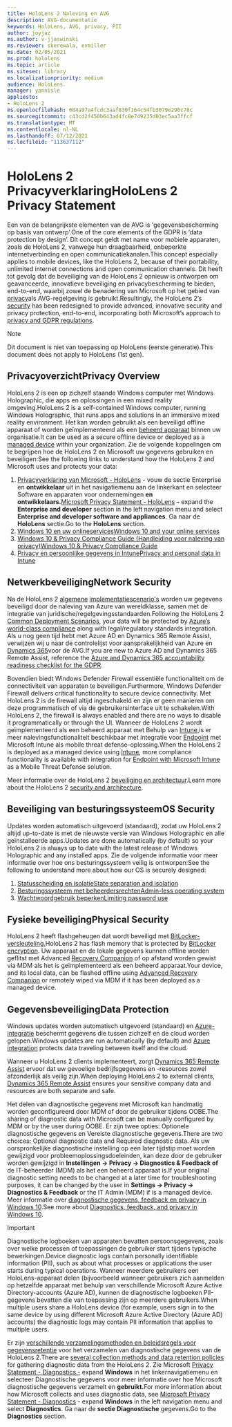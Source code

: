 ```yaml
---
title: HoloLens 2 Naleving en AVG
description: AVG-documentatie
keywords: HoloLens, AVG, privacy, PII
author: joyjaz
ms.author: v-jjaswinski
ms.reviewer: skerewala, evmiller
ms.date: 02/05/2021
ms.prod: hololens
ms.topic: article
ms.sitesec: library
ms.localizationpriority: medium
audience: HoloLens
manager: yannisle
appliesto:
- HoloLens 2
ms.openlocfilehash: 684a97a4fcdc3aaf830f164c54fb3079e296c78c
ms.sourcegitcommit: c43cd2f450b643ad4fc8e749235d03ec5aa3ffcf
ms.translationtype: MT
ms.contentlocale: nl-NL
ms.lasthandoff: 07/12/2021
ms.locfileid: "113637112"
---
```

# <a name="hololens-2-privacy-statement"></a><span data-ttu-id="69084-104">HoloLens 2 Privacyverklaring</span><span class="sxs-lookup"><span data-stu-id="69084-104">HoloLens 2 Privacy Statement</span></span>

<span data-ttu-id="69084-105">Een van de belangrijkste elementen van de AVG is 'gegevensbescherming op basis van ontwerp'.</span><span class="sxs-lookup"><span data-stu-id="69084-105">One of the core elements of the GDPR is ‘data protection by design’.</span></span> <span data-ttu-id="69084-106">Dit concept geldt met name voor mobiele apparaten, zoals de HoloLens 2, vanwege hun draagbaarheid, onbeperkte internetverbinding en open communicatiekanalen.</span><span class="sxs-lookup"><span data-stu-id="69084-106">This concept especially applies to mobile devices, like the HoloLens 2, because of their portability, unlimited internet connections and open communication channels.</span></span> <span data-ttu-id="69084-107">Dit heeft tot gevolg dat [](/hololens/security-architecture) de beveiliging van de HoloLens 2 opnieuw is ontworpen om geavanceerde, innovatieve beveiliging en privacybescherming te bieden, end-to-end, waarbij zowel de benadering van Microsoft op het gebied van [privacy](https://privacy.microsoft.com/)als AVG-regelgeving is gebruikt.</span><span class="sxs-lookup"><span data-stu-id="69084-107">Resultingly, the HoloLens 2’s [security](/hololens/security-architecture) has been redesigned to provide advanced, innovative security and privacy protection, end-to-end, incorporating both Microsoft’s approach to [privacy and GDPR regulations](https://privacy.microsoft.com/).</span></span>

 >[!NOTE]
> <span data-ttu-id="69084-108">Dit document is niet van toepassing op HoloLens (eerste generatie).</span><span class="sxs-lookup"><span data-stu-id="69084-108">This document does not apply to HoloLens (1st gen).</span></span>

## <a name="privacy-overview"></a><span data-ttu-id="69084-109">Privacyoverzicht</span><span class="sxs-lookup"><span data-stu-id="69084-109">Privacy Overview</span></span>

<span data-ttu-id="69084-110">HoloLens 2 is een op zichzelf staande Windows computer met Windows Holographic, die apps en oplossingen in een mixed reality omgeving.</span><span class="sxs-lookup"><span data-stu-id="69084-110">HoloLens 2 is a self-contained Windows computer, running Windows Holographic, that runs apps and solutions in an immersive mixed reality environment.</span></span> <span data-ttu-id="69084-111">Het kan worden gebruikt als een beveiligd offline apparaat of worden geïmplementeerd als een [beheerd apparaat](/mem/intune/fundamentals/windows-holographic-for-business) binnen uw organisatie.</span><span class="sxs-lookup"><span data-stu-id="69084-111">It can be used as a secure offline device or deployed as a [managed device](/mem/intune/fundamentals/windows-holographic-for-business) within your organization.</span></span> <span data-ttu-id="69084-112">Zie de volgende koppelingen om te begrijpen hoe de HoloLens 2 en Microsoft uw gegevens gebruiken en beveiligen:</span><span class="sxs-lookup"><span data-stu-id="69084-112">See the following links to understand how the HoloLens 2 and Microsoft uses and protects your data:</span></span>

1. <span data-ttu-id="69084-113">[Privacyverklaring van Microsoft - HoloLens](https://privacy.microsoft.com/privacystatement) - vouw de sectie Enterprise en **ontwikkelaar** uit in het navigatiemenu aan de linkerkant en selecteer Software en apparaten voor ondernemingen **en ontwikkelaars.**</span><span class="sxs-lookup"><span data-stu-id="69084-113">[Microsoft Privacy Statement - HoloLens](https://privacy.microsoft.com/privacystatement) – expand the **Enterprise and developer** section in the left navigation menu and select **Enterprise and developer software and appliances**.</span></span> <span data-ttu-id="69084-114">Ga naar de **HoloLens** sectie.</span><span class="sxs-lookup"><span data-stu-id="69084-114">Go to the **HoloLens** section.</span></span>
2. [<span data-ttu-id="69084-115">Windows 10 en uw onlineservices</span><span class="sxs-lookup"><span data-stu-id="69084-115">Windows 10 and your online services</span></span>](https://privacy.microsoft.com/windows10privacy)
3. [<span data-ttu-id="69084-116">Windows 10 & Privacy Compliance Guide (Handleiding voor naleving van privacy)</span><span class="sxs-lookup"><span data-stu-id="69084-116">Windows 10 & Privacy Compliance Guide</span></span>](/windows/privacy/windows-10-and-privacy-compliance)
4. [<span data-ttu-id="69084-117">Privacy en persoonlijke gegevens in Intune</span><span class="sxs-lookup"><span data-stu-id="69084-117">Privacy and personal data in Intune</span></span>](/mem/intune/protect/privacy-personal-data)

## <a name="network-security"></a><span data-ttu-id="69084-118">Netwerkbeveiliging</span><span class="sxs-lookup"><span data-stu-id="69084-118">Network Security</span></span>
<span data-ttu-id="69084-119">Na de HoloLens 2 [algemene](/hololens/common-scenarios) [implementatiescenario's](/azure/compliance/) worden uw gegevens beveiligd door de naleving van Azure van wereldklasse, samen met de integratie van juridische/regelgevingsstandaarden.</span><span class="sxs-lookup"><span data-stu-id="69084-119">Following the HoloLens 2 [Common Deployment Scenarios](/hololens/common-scenarios), your data will be protected by [Azure’s world-class compliance](/azure/compliance/) along with legal/regulatory standards integration.</span></span> <span data-ttu-id="69084-120">Als u nog geen tijd hebt met Azure AD en Dynamics 365 Remote Assist, verwijzen wij u naar de controlelijst voor aansprakelijkheid van Azure en [Dynamics 365](/compliance/regulatory/gdpr-arc-azure-dynamics)voor de AVG.</span><span class="sxs-lookup"><span data-stu-id="69084-120">If you are new to Azure AD and Dynamics 365 Remote Assist, reference the [Azure and Dynamics 365 accountability readiness checklist for the GDPR](/compliance/regulatory/gdpr-arc-azure-dynamics).</span></span>

<span data-ttu-id="69084-121">Bovendien biedt Windows Defender Firewall essentiële functionaliteit om de connectiviteit van apparaten te beveiligen.</span><span class="sxs-lookup"><span data-stu-id="69084-121">Furthermore, Windows Defender Firewall delivers critical functionality to secure device connectivity.</span></span> <span data-ttu-id="69084-122">Met HoloLens 2 is de firewall altijd ingeschakeld en zijn er geen manieren om deze programmatisch of via de gebruikersinterface uit te schakelen.</span><span class="sxs-lookup"><span data-stu-id="69084-122">With HoloLens 2, the firewall is always enabled and there are no ways to disable it programmatically or through the UI.</span></span> <span data-ttu-id="69084-123">Wanneer de HoloLens 2 wordt geïmplementeerd als een beheerd apparaat met Behulp van [Intune,](/mem/intune/protect/device-compliance-get-started)is er meer nalevingsfunctionaliteit beschikbaar met integratie voor [Endpoint](/mem/intune/protect/advanced-threat-protection) met Microsoft Intune als mobile threat defense-oplossing.</span><span class="sxs-lookup"><span data-stu-id="69084-123">When the HoloLens 2 is deployed as a managed device using [Intune](/mem/intune/protect/device-compliance-get-started), more compliance functionality is available with integration for [Endpoint with Microsoft Intune](/mem/intune/protect/advanced-threat-protection) as a Mobile Threat Defense solution.</span></span>

<span data-ttu-id="69084-124">Meer informatie over de HoloLens 2 [beveiliging en architectuur](/hololens/security-architecture).</span><span class="sxs-lookup"><span data-stu-id="69084-124">Learn more about the HoloLens 2 [security and architecture](/hololens/security-architecture).</span></span>

## <a name="os-security"></a><span data-ttu-id="69084-125">Beveiliging van besturingssysteem</span><span class="sxs-lookup"><span data-stu-id="69084-125">OS Security</span></span>
<span data-ttu-id="69084-126">Updates worden automatisch uitgevoerd (standaard), zodat uw HoloLens 2 altijd up-to-date is met de nieuwste versie van Windows Holographic en alle geïnstalleerde apps.</span><span class="sxs-lookup"><span data-stu-id="69084-126">Updates are done automatically (by default) so your HoloLens 2 is always up to date with the latest release of Windows Holographic and any installed apps.</span></span> <span data-ttu-id="69084-127">Zie de volgende informatie voor meer informatie over hoe ons besturingssysteem veilig is ontworpen:</span><span class="sxs-lookup"><span data-stu-id="69084-127">See the following to understand more about how our OS is securely designed:</span></span>

1. [<span data-ttu-id="69084-128">Statusscheiding en isolatie</span><span class="sxs-lookup"><span data-stu-id="69084-128">State separation and isolation</span></span>](/hololens/security-state-separation-isolation)
1. [<span data-ttu-id="69084-129">Besturingssysteem met beheerdersrechten</span><span class="sxs-lookup"><span data-stu-id="69084-129">Admin-less operating system</span></span>](/hololens/security-adminless-os)
1. [<span data-ttu-id="69084-130">Wachtwoordgebruik beperken</span><span class="sxs-lookup"><span data-stu-id="69084-130">Limiting password use</span></span>](/hololens/security-limiting-password-use)

## <a name="physical-security"></a><span data-ttu-id="69084-131">Fysieke beveiliging</span><span class="sxs-lookup"><span data-stu-id="69084-131">Physical Security</span></span>
<span data-ttu-id="69084-132">HoloLens 2 heeft flashgeheugen dat wordt beveiligd met [BitLocker-versleuteling.](/hololens/security-encryption-data-protection)</span><span class="sxs-lookup"><span data-stu-id="69084-132">HoloLens 2 has flash memory that is protected by [BitLocker encryption](/hololens/security-encryption-data-protection).</span></span> <span data-ttu-id="69084-133">Uw apparaat en de lokale gegevens kunnen offline worden geflitst met Advanced [Recovery Companion](https://www.microsoft.com/p/advanced-recovery-companion/9p74z35sfrs8#activetab=pivot:overviewtab) of op afstand worden gewist via MDM als het is geïmplementeerd als een beheerd apparaat.</span><span class="sxs-lookup"><span data-stu-id="69084-133">Your device, and its local data, can be flashed offline using [Advanced Recovery Companion](https://www.microsoft.com/p/advanced-recovery-companion/9p74z35sfrs8#activetab=pivot:overviewtab) or remotely wiped via MDM if it has been deployed as a managed device.</span></span>

## <a name="data-protection"></a><span data-ttu-id="69084-134">Gegevensbeveiliging</span><span class="sxs-lookup"><span data-stu-id="69084-134">Data Protection</span></span>
<span data-ttu-id="69084-135">Windows updates worden automatisch uitgevoerd (standaard) en [Azure-integratie](/hololens/security-encryption-data-protection#Azure-integration) beschermt gegevens die tussen zichzelf en de cloud worden gelopen.</span><span class="sxs-lookup"><span data-stu-id="69084-135">Windows updates are run automatically (by default) and [Azure integration](/hololens/security-encryption-data-protection#Azure-integration) protects data traveling between itself and the cloud.</span></span>

<span data-ttu-id="69084-136">Wanneer u HoloLens 2 clients implementeert, zorgt [Dynamics 365 Remote Assist](/hololens/hololens2-deployment-guide) ervoor dat uw gevoelige bedrijfsgegevens en -resources zowel afzonderlijk als veilig zijn.</span><span class="sxs-lookup"><span data-stu-id="69084-136">When deploying HoloLens 2 to external clients, [Dynamics 365 Remote Assist](/hololens/hololens2-deployment-guide) ensures your sensitive company data and resources are both separate and safe.</span></span>

<span data-ttu-id="69084-137">Het delen van diagnostische gegevens met Microsoft kan handmatig worden geconfigureerd door MDM of door de gebruiker tijdens OOBE.</span><span class="sxs-lookup"><span data-stu-id="69084-137">The sharing of diagnostic data with Microsoft can be manually configured by MDM or by the user during OOBE.</span></span> <span data-ttu-id="69084-138">Er zijn twee opties: Optionele diagnostische gegevens en Vereiste diagnostische gegevens.</span><span class="sxs-lookup"><span data-stu-id="69084-138">There are two choices: Optional diagnostic data and Required diagnostic data.</span></span> <span data-ttu-id="69084-139">Als uw oorspronkelijke diagnostische instelling op een later tijdstip moet worden gewijzigd voor probleemoplossingsdoeleinden, kan deze door de gebruiker worden gewijzigd in **Instellingen -> Privacy -> Diagnostics & Feedback of** de IT-beheerder (MDM) als het een beheerd apparaat is.</span><span class="sxs-lookup"><span data-stu-id="69084-139">If your original diagnostic setting needs to be changed at a later time for troubleshooting purposes, it can be changed by the user in **Settings -> Privacy -> Diagnostics & Feedback** or the IT Admin (MDM) if is a managed device.</span></span> <span data-ttu-id="69084-140">Meer informatie over [diagnostische gegevens, feedback en privacy in Windows 10](https://support.microsoft.com/windows/diagnostics-feedback-and-privacy-in-windows-10-28808a2b-a31b-dd73-dcd3-4559a5199319).</span><span class="sxs-lookup"><span data-stu-id="69084-140">See more about [Diagnostics, feedback, and privacy in Windows 10](https://support.microsoft.com/windows/diagnostics-feedback-and-privacy-in-windows-10-28808a2b-a31b-dd73-dcd3-4559a5199319).</span></span>

> [!Important]
> <span data-ttu-id="69084-141">Diagnostische logboeken van apparaten bevatten persoonsgegevens, zoals over welke processen of toepassingen de gebruiker start tijdens typische bewerkingen.</span><span class="sxs-lookup"><span data-stu-id="69084-141">Device diagnostic logs contain personally identifiable information (PII), such as about what processes or applications the user starts during typical operations.</span></span> <span data-ttu-id="69084-142">Wanneer meerdere gebruikers een HoloLens-apparaat delen (bijvoorbeeld wanneer gebruikers zich aanmelden op hetzelfde apparaat met behulp van verschillende Microsoft Azure Active Directory-accounts (Azure AD), kunnen de diagnostische logboeken PII-gegevens bevatten die van toepassing zijn op meerdere gebruikers.</span><span class="sxs-lookup"><span data-stu-id="69084-142">When multiple users share a HoloLens device (for example, users sign in to the same device by using different Microsoft Azure Active Directory (Azure AD) accounts) the diagnostic logs may contain PII information that applies to multiple users.</span></span>

<span data-ttu-id="69084-143">Er zijn [verschillende verzamelingsmethoden en beleidsregels voor gegevensretentie](/hololens/hololens-diagnostic-logs) voor het verzamelen van diagnostische gegevens van de HoloLens 2.</span><span class="sxs-lookup"><span data-stu-id="69084-143">There are [several collection methods and data retention policies](/hololens/hololens-diagnostic-logs) for gathering diagnostic data from the HoloLens 2.</span></span>  <span data-ttu-id="69084-144">Zie Microsoft [Privacy Statement - Diagnostics -](https://privacy.microsoft.com/privacystatement) expand **Windows** in het linkernavigatiemenu en selecteer Diagnostische gegevens voor meer informatie over hoe Microsoft diagnostische gegevens verzamelt en **gebruikt.**</span><span class="sxs-lookup"><span data-stu-id="69084-144">For more information about how Microsoft collects and uses diagnostic data, see [Microsoft Privacy Statement - Diagnostics](https://privacy.microsoft.com/privacystatement) - expand **Windows** in the left navigation menu and select **Diagnostics**.</span></span> <span data-ttu-id="69084-145">Ga naar de **sectie Diagnostische** gegevens.</span><span class="sxs-lookup"><span data-stu-id="69084-145">Go to the **Diagnostics** section.</span></span>
